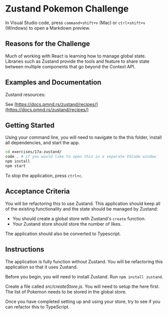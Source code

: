 # Zustand Pokemon Challenge

In Visual Studio code, press `command+shift+v` (Mac) or `ctrl+shift+v` (Windows) to open a Markdown preview.

## Reasons for the Challenge

Much of working with React is learning how to manage global state. Libraries such as Zustand provide the tools and feature to share state between multiple components that go beyond the Context API.

## Examples and Documentation

Zustand resources:

See [https://docs.pmnd.rs/zustand/recipes/](https://docs.pmnd.rs/zustand/recipes/)

## Getting Started

Using your command line, you will need to navigate to the this folder, install all dependencies, and start the app.

```bash
cd exercises/17a-zustand/
code . # if you would like to open this in a separate VSCode window
npm install
npm start
```

To stop the application, press `ctrl+c`.

## Acceptance Criteria

You will be refactoring this to use Zustand. This application should keep all of the existing functionality and the state should be managed by Zustand:

- You should create a global store with Zustand's `create` function.
- Your Zustand store should store the number of likes.

The application should also be converted to Typescript.

## Instructions

The application is fully function without Zustand. You will be refactoring this application so that it uses Zustand.

Before you begin, you will need to install Zustand. Run `npm install zustand`.

Create a file called _src/createStore.js_. You will need to setup the here first. The list of Pokemon needs to be stored in the global store.

Once you have completed setting up and using your store, try to see if you can refactor this to TypeScript.
